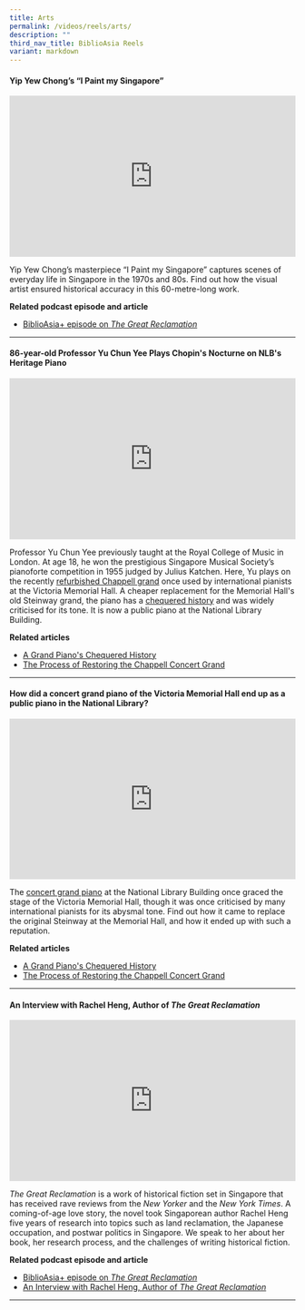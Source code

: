 ```yaml
---
title: Arts
permalink: /videos/reels/arts/
description: ""
third_nav_title: BiblioAsia Reels
variant: markdown
---
```

#### **Yip Yew Chong’s “I Paint my Singapore”**

<style>.embed-container {position: relative; padding-bottom: 56.25%; height: 0; overflow: hidden; max-width: 100%; } .embed-container iframe, .embed-container object, .embed-container embed { position: absolute; top: 0; left: 0; width: 100%; height: 100%; }</style><div class="embed-container"><iframe src="https://www.youtube.com/embed/UIF61oX7im0" frameborder="0" allowfullscreen=""></iframe></div>

Yip Yew Chong’s masterpiece “I Paint my Singapore” captures scenes of everyday life in Singapore in the 1970s and 80s. Find out how the visual artist ensured historical accuracy in this 60-metre-long work.

**Related podcast episode and article** <br>
* [BiblioAsia+ episode on <i>The Great Reclamation</i>](/podcast/the-great-reclamation/) <br>


<hr>

#### **86-year-old Professor Yu Chun Yee Plays Chopin's Nocturne on NLB's Heritage Piano**
 
<style>.embed-container {position: relative; padding-bottom: 56.25%; height: 0; overflow: hidden; max-width: 100%; } .embed-container iframe, .embed-container object, .embed-container embed { position: absolute; top: 0; left: 0; width: 100%; height: 100%; }</style><div class="embed-container"><iframe src="https://www.youtube.com/embed/eM1aWlQUvvo" frameborder="0" allowfullscreen=""></iframe></div>

Professor Yu Chun Yee previously taught at the Royal College of Music in London. At age 18, he won the prestigious Singapore Musical Society’s pianoforte competition in 1955 judged by Julius Katchen. Here, Yu plays on the recently [refurbished Chappell grand](/vol-19/issue-3/oct-dec-2023/chappell-piano-repair-zhivko-girginov/) once used by international pianists at the Victoria Memorial Hall. A cheaper replacement for the Memorial Hall's old Steinway grand, the piano has a [chequered history](/vol-19/issue-3/oct-dec-2023/chappell-steinway-piano/) and was widely criticised for its tone. It is now a public piano at the National Library Building.

**Related articles** <br>
* [A Grand Piano's Chequered History](/vol-19/issue-3/oct-dec-2023/chappell-steinway-piano/)
* [The Process of Restoring the Chappell Concert Grand
](/vol-19/issue-3/oct-dec-2023/chappell-piano-repair-zhivko-girginov/)

<hr>

#### **How did a concert grand piano of the Victoria Memorial Hall end up as a public piano in the National Library?**

<style>.embed-container {position: relative; padding-bottom: 56.25%; height: 0; overflow: hidden; max-width: 100%; } .embed-container iframe, .embed-container object, .embed-container embed { position: absolute; top: 0; left: 0; width: 100%; height: 100%; }</style><div class="embed-container"><iframe src="https://www.youtube.com/embed/osLu3J8sGTg" frameborder="0" allowfullscreen=""></iframe></div>

The [concert grand piano](/vol-19/issue-3/oct-dec-2023/chappell-steinway-piano/) at the National Library Building once graced the stage of the Victoria Memorial Hall, though it was once criticised by many international pianists for its abysmal tone. Find out how it came to replace the original Steinway at the Memorial Hall, and how it ended up with such a reputation.

**Related articles** <br>
* [A Grand Piano's Chequered History](/vol-19/issue-3/oct-dec-2023/chappell-steinway-piano/)
* [The Process of Restoring the Chappell Concert Grand
](/vol-19/issue-3/oct-dec-2023/chappell-piano-repair-zhivko-girginov/)

<hr>


#### **An Interview with Rachel Heng, Author of <i>The Great Reclamation</i>**
<style>.embed-container {position: relative; padding-bottom: 56.25%; height: 0; overflow: hidden; max-width: 100%; } .embed-container iframe, .embed-container object, .embed-container embed { position: absolute; top: 0; left: 0; width: 100%; height: 100%; }</style><div class="embed-container"><iframe src="https://www.youtube.com/embed/jQjegt2YxCc?si=KJmfweHMNm12V4Dl" frameborder="0" allowfullscreen=""></iframe></div>

*The Great Reclamation* is a work of historical fiction set in Singapore that has received rave reviews from the *New Yorker* and the *New York Times*. A coming-of-age love story, the novel took Singaporean author Rachel Heng five years of research into topics such as land reclamation, the Japanese occupation, and postwar politics in Singapore. We speak to her about her book, her research process, and the challenges of writing historical fiction.

**Related podcast episode and article** <br>
* [BiblioAsia+ episode on <i>The Great Reclamation</i>](/podcast/the-great-reclamation/) <br>
* [An Interview with Rachel Heng, Author of <i>The Great Reclamation</i>](/vol-19/issue-4/jan-mar-2024/interview-rachel-heng/)  

<hr>